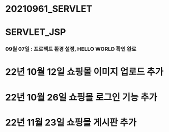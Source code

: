 # 20210961_SERVLET

# SERVLET_JSP
### 09월 07일 : 프로젝트 환경 설정, HELLO WORLD 확인 완료

# 22년 10월 12일 쇼핑몰 이미지 업로드 추가

# 22년 10월 26일 쇼핑몰 로그인 기능 추가

# 22년 11월 23일 쇼핑몰 게시판 추가
